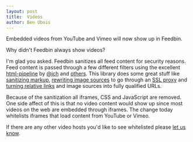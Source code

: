```yaml
---
layout: post
title:  Videos
author: Ben Ubois
---
```


Embedded videos from YouTube and Vimeo will now show up in Feedbin.

Why didn't Feedbin always show videos?

I'm glad you asked. Feedbin sanitizes all feed content for security reasons. Feed content is passed through a few different filters using the excellent [html-pipeline][pipeline] by [@jch][jch] and [others][contributors]. This library does some great stuff like [sanitizing markup][sanitizing], [rewriting image sources][camo_filter] to go through an [SSL proxy][camo] and [turning relative links][absolute_source] and image sources into fully qualified URLs.

[pipeline]: https://github.com/jch/html-pipeline
[jch]: https://github.com/jch
[contributors]: https://github.com/jch/html-pipeline/graphs/contributors
[sanitizing]: https://github.com/jch/html-pipeline/blob/master/lib/html/pipeline/sanitization_filter.rb
[camo_filter]: https://github.com/jch/html-pipeline/blob/master/lib/html/pipeline/camo_filter.rb
[camo]: https://github.com/atmos/camo
[absolute_source]: https://github.com/jch/html-pipeline/blob/master/lib/html/pipeline/absolute_source_filter.rb

Because of the sanitization all iframes, CSS and JavaScript are removed. One side affect of this is that no video content  would show up since most videos on the web are embedded through iframes. The change today whitelists iframes that load content from YouTube or Vimeo.

If there are any other video hosts you'd like to see whitelisted please [let us know](mailto:support@feedbin.me).